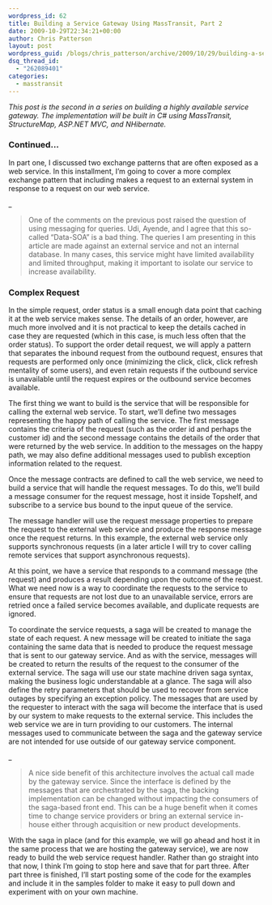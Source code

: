 ```yaml
---
wordpress_id: 62
title: Building a Service Gateway Using MassTransit, Part 2
date: 2009-10-29T22:34:21+00:00
author: Chris Patterson
layout: post
wordpress_guid: /blogs/chris_patterson/archive/2009/10/29/building-a-service-gateway-using-masstransit-part-2.aspx
dsq_thread_id:
  - "262089401"
categories:
  - masstransit
---
```

_This post is the second in a series on building a highly available service gateway. The implementation will be built in C# using MassTransit, StructureMap, ASP.NET MVC, and NHibernate._ 

### Continued&#8230;

In part one, I discussed two exchange patterns that are often exposed as a web service. In this installment, I&#8217;m going to cover a more complex exchange pattern that including makes a request to an external system in response to a request on our web service. 

_</p> 

> One of the comments on the previous post raised the question of using messaging for queries. Udi, Ayende, and I agree that this so-called &#8220;Data-SOA&#8221; is a bad thing. The queries I am presenting in this article are made against an external service and not an internal database. In many cases, this service might have limited availability and limited throughput, making it important to isolate our service to increase availability.

</em>

### Complex Request

In the simple request, order status is a small enough data point that caching it at the web service makes sense. The details of an order, however, are much more involved and it is not practical to keep the details cached in case they are requested (which in this case, is much less often that the order status). To support the order detail request, we will apply a pattern that separates the inbound request from the outbound request, ensures that requests are performed only once (minimizing the click, click, click refresh mentality of some users), and even retain requests if the outbound service is unavailable until the request expires or the outbound service becomes available. 

The first thing we want to build is the service that will be responsible for calling the external web service. To start, we&#8217;ll define two messages representing the happy path of calling the service. The first message contains the criteria of the request (such as the order id and perhaps the customer id) and the second message contains the details of the order that were returned by the web service. In addition to the messages on the happy path, we may also define additional messages used to publish exception information related to the request. 

Once the message contracts are defined to call the web service, we need to build a service that will handle the request messages. To do this, we&#8217;ll build a message consumer for the request message, host it inside Topshelf, and subscribe to a service bus bound to the input queue of the service.
  
The message handler will use the request message properties to prepare the request to the external web service and produce the response message once the request returns. In this example, the external web service only supports synchronous requests (in a later article I will try to cover calling remote services that support asynchronous requests). 

At this point, we have a service that responds to a command message (the request) and produces a result depending upon the outcome of the request. What we need now is a way to coordinate the requests to the service to ensure that requests are not lost due to an unavailable service, errors are retried once a failed service becomes available, and duplicate requests are ignored. 

To coordinate the service requests, a saga will be created to manage the state of each request. A new message will be created to initiate the saga containing the same data that is needed to produce the request message that is sent to our gateway service. And as with the service, messages will be created to return the results of the request to the consumer of the external service. The saga will use our state machine driven saga syntax, making the business logic understandable at a glance. The saga will also define the retry parameters that should be used to recover from service outages by specifying an exception policy. The messages that are used by the requester to interact with the saga will become the interface that is used by our system to make requests to the external service. This includes the web service we are in turn providing to our customers. The internal messages used to communicate between the saga and the gateway service are not intended for use outside of our gateway service component. 

_</p> 

> A nice side benefit of this architecture involves the actual call made by the gateway service. Since the interface is defined by the messages that are orchestrated by the saga, the backing implementation can be changed without impacting the consumers of the saga-based front end. This can be a huge benefit when it comes time to change service providers or bring an external service in-house either through acquisition or new product developments.

</em>

With the saga in place (and for this example, we will go ahead and host it in the same process that we are hosting the gateway service), we are now ready to build the web service request handler. Rather than go straight into that now, I think I&#8217;m going to stop here and save that for part three. After part three is finished, I&#8217;ll start posting some of the code for the examples and include it in the samples folder to make it easy to pull down and experiment with on your own machine.